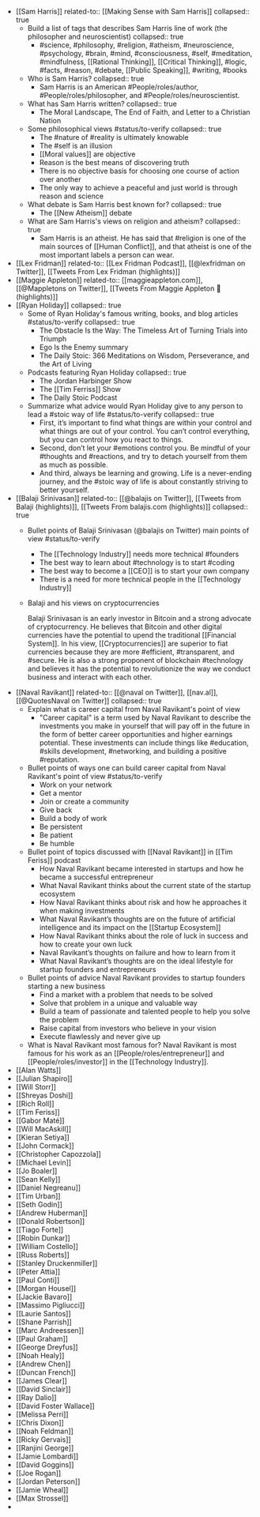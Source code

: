 - [[Sam Harris]]
  related-to:: [[Making Sense with Sam Harris]]
  collapsed:: true
	- Build a list of tags that describes Sam Harris line of work (the philosopher and neuroscientist)
	  collapsed:: true
		- #science, #philosophy, #religion, #atheism, #neuroscience, #psychology, #brain, #mind, #consciousness, #self, #meditation, #mindfulness, [[Rational Thinking]], [[Critical Thinking]], #logic, #facts, #reason, #debate, [[Public Speaking]], #writing, #books
	- Who is Sam Harris?
	  collapsed:: true
		- Sam Harris is an American #People/roles/author, #People/roles/philosopher, and #People/roles/neuroscientist.
	- What has Sam Harris written?
	  collapsed:: true
		- The Moral Landscape, The End of Faith, and Letter to a Christian Nation
	- Some philosophical views #status/to-verify
	  collapsed:: true
		- The #nature of #reality is ultimately knowable
		- The #self is an illusion
		- [[Moral values]] are objective
		- Reason is the best means of discovering truth
		- There is no objective basis for choosing one course of action over another
		- The only way to achieve a peaceful and just world is through reason and science
	- What debate is Sam Harris best known for?
	  collapsed:: true
		- The [[New Atheism]] debate
	- What are Sam Harris's views on religion and atheism?
	  collapsed:: true
		- Sam Harris is an atheist. He has said that #religion is one of the main sources of [[Human Conflict]], and that atheist is one of the most important labels a person can wear.
- [[Lex Fridman]]
  related-to:: [[Lex Fridman Podcast]], [[@lexfridman on Twitter]], [[Tweets From Lex Fridman (highlights)]]
- [[Maggie Appleton]]
  related-to:: [[maggieappleton.com]], [[@Mappletons on Twitter]], [[Tweets From Maggie Appleton 🧭 (highlights)]]
- [[Ryan Holiday]]
  collapsed:: true
	- Some of Ryan Holiday's famous writing, books, and blog articles #status/to-verify
	  collapsed:: true
		- The Obstacle Is the Way: The Timeless Art of Turning Trials into Triumph
		- Ego Is the Enemy summary
		- The Daily Stoic: 366 Meditations on Wisdom, Perseverance, and the Art of Living
	- Podcasts featuring Ryan Holiday
	  collapsed:: true
		- The Jordan Harbinger Show
		- The [[Tim Ferriss]] Show
		- The Daily Stoic Podcast
	- Summarize what advice would Ryan Holiday give to any person to lead a #stoic way of life #status/to-verify
	  collapsed:: true
		- First, it’s important to find what things are within your control and what things are out of your control. You can’t control everything, but you can control how you react to things.
		- Second, don’t let your #emotions control you. Be mindful of your #thoughts and #reactions, and try to detach yourself from them as much as possible.
		- And third, always be learning and growing. Life is a never-ending journey, and the #stoic way of life is about constantly striving to better yourself.
- [[Balaji Srinivasan]]
  related-to:: [[@balajis on Twitter]], [[Tweets from Balaji (highlights)]], [[Tweets From balajis.com (highlights)]]
  collapsed:: true
	- Bullet points of Balaji Srinivasan (@balajis on Twitter) main points of view #status/to-verify
		- The [[Technology Industry]] needs more technical #founders
		- The best way to learn about #technology is to start #coding
		- The best way to become a [[CEO]] is to start your own company
		- There is a need for more technical people in the [[Technology Industry]]
	- Balaji and his views on cryptocurrencies
	  
	  Balaji Srinivasan is an early investor in Bitcoin and a strong advocate of cryptocurrency. He believes that Bitcoin and other digital currencies have the potential to upend the traditional [[Financial System]]. In his view, [[Cryptocurrencies]] are superior to fiat currencies because they are more #efficient, #transparent, and #secure. He is also a strong proponent of blockchain #technology and believes it has the potential to revolutionize the way we conduct business and interact with each other.
- [[Naval Ravikant]]
  related-to:: [[@naval on Twitter]], [[nav.al]], [[@QuotesNaval on Twitter]]
  collapsed:: true
	- Explain what is career capital from Naval Ravikant's point of view
		- "Career capital" is a term used by Naval Ravikant to describe the investments you make in yourself that will pay off in the future in the form of better career opportunities and higher earnings potential. These investments can include things like #education, #skills development, #networking, and building a positive #reputation.
	- Bullet points of ways one can build career capital from Naval Ravikant's point of view #status/to-verify
		- Work on your network
		- Get a mentor
		- Join or create a community
		- Give back
		- Build a body of work
		- Be persistent
		- Be patient
		- Be humble
	- Bullet point of topics discussed with [[Naval Ravikant]] in [[Tim Feriss]] podcast
		- How Naval Ravikant became interested in startups and how he became a successful entrepreneur
		- What Naval Ravikant thinks about the current state of the startup ecosystem
		- How Naval Ravikant thinks about risk and how he approaches it when making investments
		- What Naval Ravikant’s thoughts are on the future of artificial intelligence and its impact on the [[Startup Ecosystem]]
		- How Naval Ravikant thinks about the role of luck in success and how to create your own luck
		- Naval Ravikant’s thoughts on failure and how to learn from it
		- What Naval Ravikant’s thoughts are on the ideal lifestyle for startup founders and entrepreneurs
	- Bullet points of advice Naval Ravikant provides to startup founders starting a new business
		- Find a market with a problem that needs to be solved
		- Solve that problem in a unique and valuable way
		- Build a team of passionate and talented people to help you solve the problem
		- Raise capital from investors who believe in your vision
		- Execute flawlessly and never give up
	- What is Naval Ravikant most famous for?
	  Naval Ravikant is most famous for his work as an [[People/roles/entrepreneur]] and [[People/roles/investor]] in the [[Technology Industry]].
- [[Alan Watts]]
- [[Julian Shapiro]]
- [[Will Storr]]
- [[Shreyas Doshi]]
- [[Rich Roll]]
- [[Tim Feriss]]
- [[Gabor Maté]]
- [[Will MacAskill]]
- [[Kieran Setiya]]
- [[John Cormack]]
- [[Christopher Capozzola]]
- [[Michael Levin]]
- [[Jo Boaler]]
- [[Sean Kelly]]
- [[Daniel Negreanu]]
- [[Tim Urban]]
- [[Seth Godin]]
- [[Andrew Huberman]]
- [[Donald Robertson]]
- [[Tiago Forte]]
- [[Robin Dunkar]]
- [[William Costello]]
- [[Russ Roberts]]
- [[Stanley Druckenmiller]]
- [[Peter Attia]]
- [[Paul Conti]]
- [[Morgan Housel]]
- [[Jackie Bavaro]]
- [[Massimo Pigliucci]]
- [[Laurie Santos]]
- [[Shane Parrish]]
- [[Marc Andreessen]]
- [[Paul Graham]]
- [[George Dreyfus]]
- [[Noah Healy]]
- [[Andrew Chen]]
- [[Duncan French]]
- [[James Clear]]
- [[David Sinclair]]
- [[Ray Dalio]]
- [[David Foster Wallace]]
- [[Melissa Perri]]
- [[Chris Dixon]]
- [[Noah Feldman]]
- [[Ricky Gervais]]
- [[Ranjini George]]
- [[Jamie Lombardi]]
- [[David Goggins]]
- [[Joe Rogan]]
- [[Jordan Peterson]]
- [[Jamie Wheal]]
- [[Max Strossel]]
-